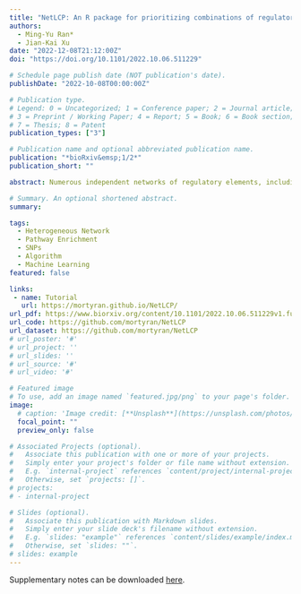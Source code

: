 ```yaml
---
title: "NetLCP: An R package for prioritizing combinations of regulatory elements in the heterogeneous network with variant 'switches' detection"
authors:
  - Ming-Yu Ran*
  - Jian-Kai Xu
date: "2022-12-08T21:12:00Z"
doi: "https://doi.org/10.1101/2022.10.06.511229"

# Schedule page publish date (NOT publication's date).
publishDate: "2022-10-08T00:00:00Z"

# Publication type.
# Legend: 0 = Uncategorized; 1 = Conference paper; 2 = Journal article;
# 3 = Preprint / Working Paper; 4 = Report; 5 = Book; 6 = Book section;
# 7 = Thesis; 8 = Patent
publication_types: ["3"]

# Publication name and optional abbreviated publication name.
publication: "*bioRxiv&emsp;1/2*"
publication_short: ""

abstract: Numerous independent networks of regulatory elements, including lncRNA, circRNA and pathway, have been developed to crucial roles in computational systems biology. Crosstalks among those networks as a bridge to build and decode heterogeneous networks from multidimensional biological knowledge, aids to highlight regulatory elements. And combinations of regulatory elements (CREs) in the local area of heterogeneous network have been a hot issue due to its crucial role in biological processes. We introduce NetLCP, an R package with command and shiny-based GUI modes, for prioritizing CREs with variant 'switches' detection.

# Summary. An optional shortened abstract.
summary:

tags:
  - Heterogeneous Network
  - Pathway Enrichment
  - SNPs
  - Algorithm
  - Machine Learning
featured: false

links:
 - name: Tutorial
   url: https://mortyran.github.io/NetLCP/
url_pdf: https://www.biorxiv.org/content/10.1101/2022.10.06.511229v1.full.pdf
url_code: https://github.com/mortyran/NetLCP
url_dataset: https://github.com/mortyran/NetLCP
# url_poster: '#'
# url_project: ''
# url_slides: ''
# url_source: '#'
# url_video: '#'

# Featured image
# To use, add an image named `featured.jpg/png` to your page's folder. 
image:
  # caption: 'Image credit: [**Unsplash**](https://unsplash.com/photos/s9CC2SKySJM)'
  focal_point: ""
  preview_only: false

# Associated Projects (optional).
#   Associate this publication with one or more of your projects.
#   Simply enter your project's folder or file name without extension.
#   E.g. `internal-project` references `content/project/internal-project/index.md`.
#   Otherwise, set `projects: []`.
# projects:
# - internal-project

# Slides (optional).
#   Associate this publication with Markdown slides.
#   Simply enter your slide deck's filename without extension.
#   E.g. `slides: "example"` references `content/slides/example/index.md`.
#   Otherwise, set `slides: ""`.
# slides: example
---
```


<!-- {{% callout note %}}
Create your slides in Markdown - click the *Slides* button to check out the example.
{{% /callout %}} -->

Supplementary notes can be downloaded [here](https://www.biorxiv.org/content/10.1101/2022.10.06.511229v1.supplementary-material).
